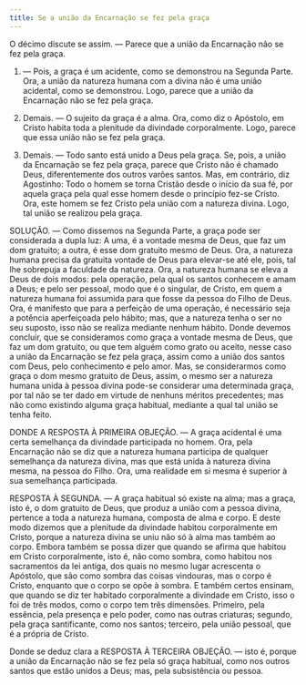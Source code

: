 ```yaml
---
title: Se a união da Encarnação se fez pela graça
---
```


O décimo discute se assim. — Parece que a união da Encarnação não se fez pela graça.  

1. — Pois, a graça é um acidente, como se demonstrou na Segunda Parte. Ora, a união da natureza humana com a divina não é uma união acidental, como se demonstrou. Logo, parece que a união da Encarnação não se fez pela graça.  

2. Demais. — O sujeito da graça é a alma. Ora, como diz o Apóstolo, em Cristo habita toda a plenitude da divindade corporalmente. Logo, parece que essa união não se fez pela graça.  

3. Demais. — Todo santo está unido a Deus pela graça. Se, pois, a união da Encarnação se fez pela graça, parece que Cristo não é chamado Deus, diferentemente dos outros varões santos.  Mas, em contrário, diz Agostinho: Todo o homem se torna Cristão desde o início da sua fé, por aquela graça pela qual esse homem desde o princípio fez-se Cristo. Ora, este homem se fez Cristo pela união com a natureza divina. Logo, tal união se realizou pela graça.  

SOLUÇÃO. — Como dissemos na Segunda Parte, a graça pode ser considerada a dupla luz: A uma, é a vontade mesma de Deus, que faz um dom gratuito; a outra, é esse dom gratuito mesmo de Deus. Ora, a natureza humana precisa da gratuita vontade de Deus para elevar-se até ele, pois, tal lhe sobrepuja a faculdade da natureza. Ora, a natureza humana se eleva a Deus de dois modos: pela operação, pela qual os santos conhecem e amam a Deus; e pelo ser pessoal, modo que é o singular, de Cristo, em quem a natureza humana foi assumida para que fosse da pessoa do Filho de Deus. Ora, é manifesto que para a perfeição de uma operação, é necessário seja a potência aperfeiçoada pelo hábito; mas, que a natureza tenha o ser no seu suposto, isso não se realiza mediante nenhum hábito.  Donde devemos concluir, que se consideramos como graça a vontade mesma de Deus, que faz um dom gratuito, ou que tem alguém como grato ou aceito, nesse caso a união da Encarnação se fez pela graça, assim como a união dos santos com Deus, pelo conhecimento e pelo amor. Mas, se considerarmos como graça o dom mesmo gratuito de Deus, assim, o mesmo ser a natureza humana unida à pessoa divina pode-se considerar uma determinada graça, por tal não se ter dado em virtude de nenhuns méritos precedentes; mas não como existindo alguma graça habitual, mediante a qual tal união se tenha feito.  

DONDE A RESPOSTA À PRIMEIRA OBJEÇÃO. — A graça acidental é uma certa semelhança da divindade participada no homem. Ora, pela Encarnação não se diz que a natureza humana participa de qualquer semelhança da natureza divina, mas que está unida à natureza divina mesma, na pessoa do Filho. Ora, uma realidade em si mesma é superior à sua semelhança participada.  

RESPOSTA À SEGUNDA. — A graça habitual só existe na alma; mas a graça, isto é, o dom gratuito de Deus, que produz a união com a pessoa divina, pertence a toda a natureza humana, composta de alma e corpo. E deste modo dizemos que a plenitude da divindade habitou corporalmente em Cristo, porque a natureza divina se uniu não só à alma mas também ao corpo. Embora também se possa dizer que quando se afirma que habitou em Cristo corporalmente, isto é, não como sombra, como habitou nos sacramentos da lei antiga, dos quais no mesmo lugar acrescenta o Apóstolo, que são como sombra das coisas vindouras, mas o corpo é Cristo, enquanto que o corpo se opõe à sombra. E também certos ensinam, que quando se diz ter habitado corporalmente a divindade em Cristo, isso o foi de três modos, como o corpo tem três dimensões. Primeiro, pela essência, pela presença e pelo poder, como nas outras criaturas; segundo, pela graça santificante, como nos santos; terceiro, pela união pessoal, que é a própria de Cristo. 

Donde se deduz clara a RESPOSTA À TERCEIRA OBJEÇÃO. — isto é, porque a união da Encarnação não se fez pela só graça habitual, como nos outros santos que estão unidos a Deus; mas, pela subsistência ou pessoa.